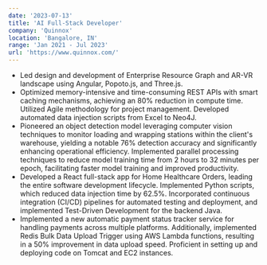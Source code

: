 ```yaml
---
date: '2023-07-13'
title: 'AI Full-Stack Developer'
company: 'Quinnox'
location: 'Bangalore, IN'
range: 'Jan 2021 - Jul 2023'
url: 'https://www.quinnox.com/'
---
```


- Led design and development of Enterprise Resource Graph and AR-VR landscape using Angular, Popoto.js, and Three.js.
- Optimized memory-intensive and time-consuming REST APIs with smart caching mechanisms, achieving an 80% reduction in compute time. Utilized Agile methodology for project management. Developed automated data injection scripts from Excel to Neo4J.
- Pioneered an object detection model leveraging computer vision techniques to monitor loading and wrapping stations within the client's warehouse, yielding a notable 76% detection accuracy and significantly enhancing operational efficiency. Implemented parallel processing techniques to reduce model training time from 2 hours to 32 minutes per epoch, facilitating faster model training and improved productivity.
- Developed a React full-stack app for Home Healthcare Orders, leading the entire software development lifecycle. Implemented Python scripts, which reduced data injection time by 62.5%. Incorporated continuous integration (CI/CD) pipelines for automated testing and deployment, and implemented Test-Driven Development for the backend Java.
- Implemented a new automatic payment status tracker service for handling payments across multiple platforms. Additionally, implemented Redis Bulk Data Upload Trigger using AWS Lambda functions, resulting in a 50% improvement in data upload speed. Proficient in setting up and deploying code on Tomcat and EC2 instances.
